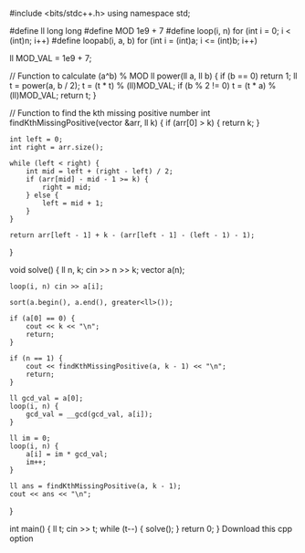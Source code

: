 #include <bits/stdc++.h>
using namespace std;

#define ll long long
#define MOD 1e9 + 7
#define loop(i, n) for (int i = 0; i < (int)n; i++)
#define loopab(i, a, b) for (int i = (int)a; i <= (int)b; i++)

ll MOD_VAL = 1e9 + 7;

// Function to calculate (a^b) % MOD
ll power(ll a, ll b) {
    if (b == 0) return 1;
    ll t = power(a, b / 2);
    t = (t * t) % (ll)MOD_VAL;
    if (b % 2 != 0) t = (t * a) % (ll)MOD_VAL;
    return t;
}

// Function to find the kth missing positive number
int findKthMissingPositive(vector<ll> &arr, ll k) {
    if (arr[0] > k) {
        return k;
    }
    
    int left = 0;
    int right = arr.size();
    
    while (left < right) {
        int mid = left + (right - left) / 2;
        if (arr[mid] - mid - 1 >= k) {
            right = mid;
        } else {
            left = mid + 1;
        }
    }
    
    return arr[left - 1] + k - (arr[left - 1] - (left - 1) - 1);
}

void solve() {
    ll n, k;
    cin >> n >> k;
    vector<ll> a(n);
    
    loop(i, n) cin >> a[i];
    
    sort(a.begin(), a.end(), greater<ll>());
    
    if (a[0] == 0) {
        cout << k << "\n";
        return;
    }
    
    if (n == 1) {
        cout << findKthMissingPositive(a, k - 1) << "\n";
        return;
    }
    
    ll gcd_val = a[0];
    loop(i, n) {
        gcd_val = __gcd(gcd_val, a[i]);
    }
    
    ll im = 0;
    loop(i, n) {
        a[i] = im * gcd_val;
        im++;
    }
    
    ll ans = findKthMissingPositive(a, k - 1);
    cout << ans << "\n";
}

int main() {
    ll t;
    cin >> t;
    while (t--) {
        solve();
    }
    return 0;
} Download this cpp option 
